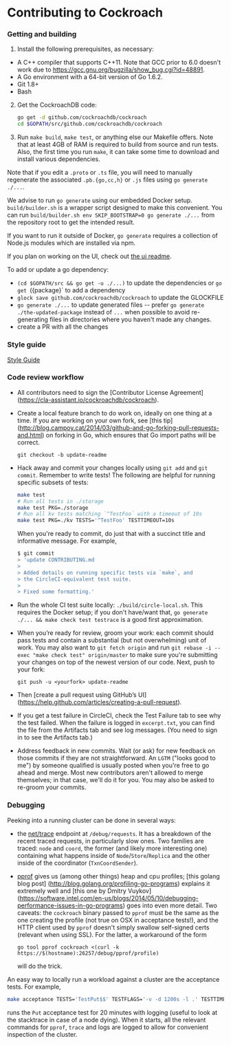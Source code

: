 # Contributing to Cockroach

### Getting and building

1.  Install the following prerequisites, as necessary:
  - A C++ compiler that supports C++11. Note that GCC prior to 6.0 doesn't
  work due to https://gcc.gnu.org/bugzilla/show_bug.cgi?id=48891. 
  - A Go environment with a 64-bit version of Go 1.6.2.
  - Git 1.8+
  - Bash

2.  Get the CockroachDB code:

	```bash
	go get -d github.com/cockroachdb/cockroach
	cd $GOPATH/src/github.com/cockroachdb/cockroach
	```

3.  Run `make build`, `make test`, or anything else our Makefile offers. Note
that at least 4GB of RAM is required to build from source and run tests. Also,
the first time you run `make`, it can take some time to download and install
various dependencies.

Note that if you edit a `.proto` or `.ts` file, you will need to manually
regenerate the associated `.pb.{go,cc,h}` or `.js` files using `go generate
./...`.

We advise to run `go generate` using our embedded Docker setup.
`build/builder.sh` is a wrapper script designed to make this convenient. You can
run `build/builder.sh env SKIP_BOOTSTRAP=0 go generate ./...` from the repository
root to get the intended result.

If you want to run it outside of Docker, `go generate` requires a collection of
Node.js modules which are installed via npm.

If you plan on working on the UI, check out [the ui readme](ui).

To add or update a go dependency:

- `(cd $GOPATH/src && go get -u ./...)` to update the dependencies or `go get
  `({package}` to add a dependency
- `glock save github.com/cockroachdb/cockroach` to update the GLOCKFILE
- `go generate ./...` to update generated files -- prefer 
  `go generate ./the-updated-package` instead of `...` when possible to avoid 
  re-generating files in directories where you haven't made any changes.
- create a PR with all the changes

### Style guide

[Style Guide](STYLE.md)

### Code review workflow

+ All contributors need to sign the [Contributor License Agreement]
  (https://cla-assistant.io/cockroachdb/cockroach).

+ Create a local feature branch to do work on, ideally on one thing at a time. 
  If you are working on your own fork, see [this tip]
  (http://blog.campoy.cat/2014/03/github-and-go-forking-pull-requests-and.html) 
  on forking in Go, which ensures that Go import paths will be correct.

  `git checkout -b update-readme`

+ Hack away and commit your changes locally using `git add` and `git commit`. 
  Remember to write tests! The following are helpful for running specific 
  subsets of tests:

  ```bash
  make test
  # Run all tests in ./storage
  make test PKG=./storage
  # Run all kv tests matching `^TestFoo` with a timeout of 10s
  make test PKG=./kv TESTS='^TestFoo' TESTTIMEOUT=10s
  ```

  When you're ready to commit, do just that with a succinct title and 
  informative message. For example,

  ```bash
  $ git commit
  > 'update CONTRIBUTING.md
  >
  > Added details on running specific tests via `make`, and
  > the CircleCI-equivalent test suite.
  >
  > Fixed some formatting.'
  ```

+ Run the whole CI test suite locally: `./build/circle-local.sh`. This requires 
  the Docker setup; if you don't have/want that, 
  `go generate ./... && make check test testrace` is a good first approximation.

+ When you’re ready for review, groom your work: each commit should pass tests 
  and contain a substantial (but not overwhelming) unit of work. You may also 
  want to `git fetch origin` and run 
  `git rebase -i --exec "make check test" origin/master` to make sure you're 
  submitting your changes on top of the newest version of our code. Next, push 
  to your fork:

  `git push -u <yourfork> update-readme`

+ Then [create a pull request using GitHub’s UI]
  (https://help.github.com/articles/creating-a-pull-request).

+ If you get a test failure in CircleCI, check the Test Failure tab to see why 
  the test failed. When the failure is logged in `excerpt.txt`, you can find 
  the file from the Artifacts tab and see log messages. (You need to sign in to 
  see the Artifacts tab.)

+ Address feedback in new commits. Wait (or ask) for new feedback on those 
  commits if they are not straightforward. An `LGTM` ("looks good to me") by 
  someone qualified is usually posted when you're free to go ahead and merge. 
  Most new contributors aren't allowed to merge themselves; in that case, we'll 
  do it for you. You may also be asked to re-groom your commits.

### Debugging

Peeking into a running cluster can be done in several ways:

* the [net/trace](https://godoc.org/golang.org/x/net/trace) endpoint at 
  `/debug/requests`.  It has a breakdown of the recent traced requests, in 
  particularly slow ones. Two families are traced: `node` and `coord`, the 
  former (and likely more interesting one) containing what happens inside of 
  `Node`/`Store`/`Replica` and the other inside of the coordinator 
  (`TxnCoordSender`).
* [pprof](https://golang.org/pkg/net/http/pprof/) gives us (among other things) 
  heap and cpu profiles; [this golang blog post]
  (http://blog.golang.org/profiling-go-programs) explains it extremely well and 
  [this one by Dmitry Vuykov]
  (https://software.intel.com/en-us/blogs/2014/05/10/debugging-performance-issues-in-go-programs) 
  goes into even more detail. Two caveats: the `cockroach` binary passed to 
  `pprof` must be the same as the one creating the profile (not true on OSX in 
  acceptance tests!), and the HTTP client used by `pprof` doesn't simply 
  swallow self-signed certs (relevant when using SSL). For the latter, a 
  workaround of the form

  ```
  go tool pprof cockroach <(curl -k https://$(hostname):26257/debug/pprof/profile)
  ```

  will do the trick.

An easy way to locally run a workload against a cluster are the acceptance 
tests. For example,

```bash
make acceptance TESTS='TestPut$$' TESTFLAGS='-v -d 1200s -l .' TESTTIMEOUT=1210s
```

runs the `Put` acceptance test for 20 minutes with logging (useful to look at 
the stacktrace in case of a node dying). When it starts, all the relevant 
commands for `pprof`, `trace` and logs are logged to allow for convenient 
inspection of the cluster.
